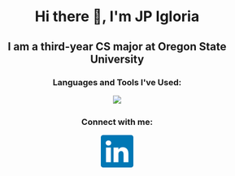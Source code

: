 <h1 align=center>Hi there 👋, I'm JP Igloria</h1>

<h2 align=center>I am a third-year CS major at Oregon State University</h2>

<h3 align=center>Languages and Tools I've Used:</h3>
<p align="center">
  <a>
    <img src="https://skillicons.dev/icons?i=html,css,js,c,cpp,figma,git,mongodb,nodejs,powershell,py" />
  </a>
</p>


<h3 align=center>Connect with me:</h3>

<p align=center>
  <a href="https://www.linkedin.com/in/john-paul-igloria-00408a2a9/">
    <img src="https://github.com/CLorant/readme-social-icons/raw/main/large/filled/linkedin.svg">
  </a>
</p>

<!--
**igloriaj/igloriaj** is a ✨ _special_ ✨ repository because its `README.md` (this file) appears on your GitHub profile.

Here are some ideas to get you started:

- 🔭 I’m currently working on ...
- 🌱 I’m currently learning ...
- 👯 I’m looking to collaborate on ...
- 🤔 I’m looking for help with ...
- 💬 Ask me about ...
- 📫 How to reach me: ...
- 😄 Pronouns: ...
- ⚡ Fun fact: ...
-->
